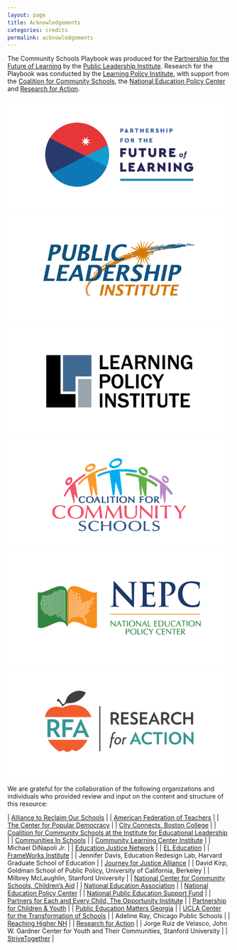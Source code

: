 ```yaml
---
layout: page
title: Acknowledgements
categories: credits
permalink: acknowledgements
---
```


The Community Schools Playbook was produced for the [Partnership for the Future of Learning](https://futureforlearning.org/) by the [Public Leadership Institute](http://publicleadershipinstitute.org/). Research for the Playbook was conducted by the [Learning Policy Institute](https://learningpolicyinstitute.org/), with support from the [Coalition for Community Schools](http://www.communityschools.org/), the [National Education Policy Center](https://nepc.colorado.edu/) and [Research for Action](https://www.researchforaction.org/).

<div class="box alt">
				<div class="row 50% uniform">
					<div class="4u"><span class="image fit"><a href="https://futureforlearning.org/" target="_blank"><img src="assets/images/partner-pfl.png" alt=""></a></span></div>
					<div class="4u"><span class="image fit"><a href="http://publicleadershipinstitute.org/" target="_blank"><img src="assets/images/partner-pli.png" alt=""></a></span></div>
					<div class="4u$"><span class="image fit"><a href="https://learningpolicyinstitute.org/" target="_blank"><img src="assets/images/partner-lpi.png" alt=""></a></span></div>
					<!-- Break -->
					<div class="4u"><span class="image fit"><a href="http://www.communityschools.org/" target="_blank"><img src="assets/images/partner-cfcs.png" alt=""></a></span></div>
					<div class="4u"><span class="image fit"><a href="https://nepc.colorado.edu/" target="_blank"><img src="assets/images/partner-nepc.png" alt=""></a></span></div>
					<div class="4u$"><span class="image fit"><a href="https://www.researchforaction.org/" target="_blank"><img src="assets/images/partner-rfa.png" alt=""></a></span></div>
				</div>
			</div>


We are grateful for the collaboration of the following organizations and individuals who provided review and input on the content and structure of this resource:

| [Alliance to Reclaim Our Schools](http://www.reclaimourschools.org/) |
| [American Federation of Teachers](https://www.aft.org/) |
| [The Center for Popular Democracy](https://populardemocracy.org/) |
| [City Connects, Boston College](https://www.bc.edu/bc-web/schools/lsoe/sites/cityconnects.html) |
| [Coalition for Community Schools at the Institute for Educational Leadership](http://www.communityschools.org/) |
| [Communities In Schools](https://www.communitiesinschools.org/) |
| [Community Learning Center Institute](http://clcinstitute.org/) |
| Michael DiNapoli Jr. |
| [Education Justice Network](https://www.npesf.org/networks/education-justice-network/) |
| [EL Education](https://eleducation.org/) |
| [FrameWorks Institute](https://www.frameworksinstitute.org/) |
| Jennifer Davis, Education Redesign Lab, Harvard Graduate School of Education |
| [Journey for Justice Alliance](https://www.j4jalliance.com/) |
| David Kirp, Goldman School of Public Policy, University of California, Berkeley |
| Milbrey McLaughlin, Stanford University |
| [National Center for Community Schools, Children’s Aid](https://www.childrensaidnyc.org/programs/national-center-community-schools) |
| [National Education Association](http://www.nea.org/) |
| [National Education Policy Center](https://nepc.colorado.edu/) |
| [National Public Education Support Fund](https://www.npesf.org/) |
| [Partners for Each and Every Child, The Opportunity Institute](https://theopportunityinstitute.org/partners-for-each-and-every-child/) |
| [Partnership for Children & Youth](https://www.partnerforchildren.org/) |
| [Public Education Matters Georgia](https://publiceducationmattersga.org/) |
| [UCLA Center for the Transformation of Schools](http://transformschools.ucla.edu/) |
| Adeline Ray, Chicago Public Schools |
| [Reaching Higher NH](https://reachinghighernh.org/) |
| [Research for Action](https://www.researchforaction.org/) |
| Jorge Ruiz de Velasco, John W. Gardner Center for Youth and Their Communities, Stanford University |
| [StriveTogether](https://www.strivetogether.org/) |

<!-- * [Alliance to Reclaim Our Schools](http://www.reclaimourschools.org/)
* [American Federation of Teachers](https://www.aft.org/)
* [The Center for Popular Democracy](https://populardemocracy.org/)
* [City Connects, Boston College](https://www.bc.edu/bc-web/schools/lsoe/sites/cityconnects.html)
* [Coalition for Community Schools at the Institute for Educational Leadership](http://www.communityschools.org/)
* [Communities In Schools](https://www.communitiesinschools.org/)
* [Community Learning Center Institute](http://clcinstitute.org/)
* Michael DiNapoli Jr.
* [Education Justice Network](https://www.npesf.org/networks/education-justice-network/)
* [EL Education](https://eleducation.org/)
* [FrameWorks Institute](https://www.frameworksinstitute.org/)
* Jennifer Davis, Education Redesign Lab, Harvard Graduate School of Education
* [Journey for Justice Alliance](https://www.j4jalliance.com/)
* David Kirp, Goldman School of Public Policy, University of California, Berkeley
* Milbrey McLaughlin, Stanford University
* [National Center for Community Schools, Children’s Aid](https://www.childrensaidnyc.org/programs/national-center-community-schools)
* [National Education Association](http://www.nea.org/)
* [National Education Policy Center](https://nepc.colorado.edu/)
* [National Public Education Support Fund](https://www.npesf.org/)
* [Partners for Each and Every Child, The Opportunity Institute](https://theopportunityinstitute.org/partners-for-each-and-every-child/)
* [Partnership for Children & Youth](https://www.partnerforchildren.org/)
* [Public Education Matters Georgia](https://publiceducationmattersga.org/)
* [UCLA Center for the Transformation of Schools](http://transformschools.ucla.edu/)
* Adeline Ray, Chicago Public Schools
* [Reaching Higher NH](https://reachinghighernh.org/)
* [Research for Action](https://www.researchforaction.org/)
* Jorge Ruiz de Velasco, John W. Gardner Center for Youth and Their Communities, Stanford University
* [StriveTogether](https://www.strivetogether.org/) -->
